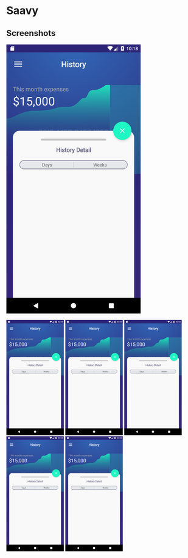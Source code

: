 # Saavy
## Screenshots
 <img src="/screenshots/History.png" width="70%" />

<p float="left">
  <img src="/screenshots/History.png" width="30%" />
  <img src="/screenshots/History.png" width="30%" /> 
  <img src="/screenshots/History.png" width="30%" />
  <img src="/screenshots/History.png" width="30%" />
  <img src="/screenshots/History.png" width="30%" />
</p>


